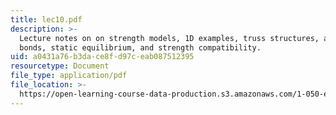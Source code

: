 ```yaml
---
title: lec10.pdf
description: >-
  Lecture notes on on strength models, 1D examples, truss structures, atomic
  bonds, static equilibrium, and strength compatibility.
uid: a0431a76-b3da-ce8f-d97c-eab087512395
resourcetype: Document
file_type: application/pdf
file_location: >-
  https://open-learning-course-data-production.s3.amazonaws.com/1-050-engineering-mechanics-i-fall-2007/a0431a76b3dace8fd97ceab087512395_lec10.pdf
---
```

